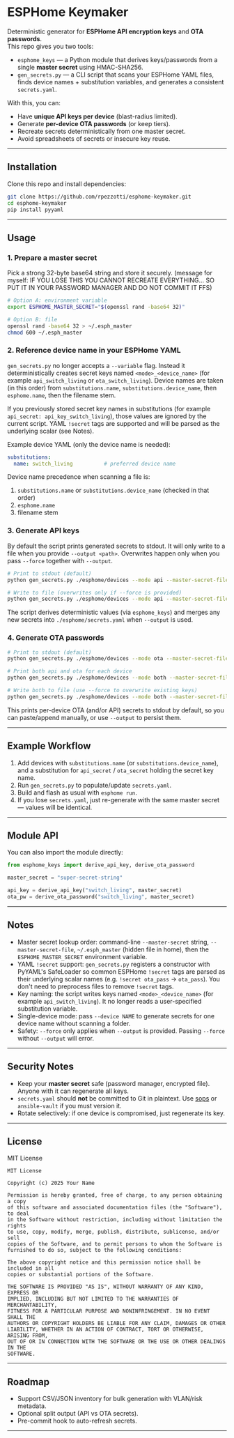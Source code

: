 # ESPHome Keymaker

Deterministic generator for **ESPHome API encryption keys** and **OTA passwords**.  
This repo gives you two tools:

- `esphome_keys` — a Python module that derives keys/passwords from a single **master secret** using HMAC-SHA256.
- `gen_secrets.py` — a CLI script that scans your ESPHome YAML files, finds device names + substitution variables, and generates a consistent `secrets.yaml`.

With this, you can:
- Have **unique API keys per device** (blast-radius limited).
- Generate **per-device OTA passwords** (or keep tiers).
- Recreate secrets deterministically from one master secret.
- Avoid spreadsheets of secrets or insecure key reuse.

---

## Installation

Clone this repo and install dependencies:

```bash
git clone https://github.com/rpezzotti/esphome-keymaker.git
cd esphome-keymaker
pip install pyyaml
```

---

## Usage

### 1. Prepare a master secret
Pick a strong 32-byte base64 string and store it securely. (message for myself: IF YOU LOSE THIS YOU CANNOT RECREATE EVERYTHING... SO PUT IT IN YOUR PASSWORD MANAGER AND DO NOT COMMIT IT FFS)

```bash
# Option A: environment variable
export ESPHOME_MASTER_SECRET="$(openssl rand -base64 32)"

# Option B: file
openssl rand -base64 32 > ~/.esph_master
chmod 600 ~/.esph_master
```


### 2. Reference device name in your ESPHome YAML
`gen_secrets.py` no longer accepts a `--variable` flag. Instead it deterministically creates secret keys named `<mode>_<device_name>` (for example `api_switch_living` or `ota_switch_living`). Device names are taken (in this order) from `substitutions.name`, `substitutions.device_name`, then `esphome.name`, then the filename stem.

If you previously stored secret key names in substitutions (for example `api_secret: api_key_switch_living`), those values are ignored by the current script. YAML `!secret` tags are supported and will be parsed as the underlying scalar (see Notes).

Example device YAML (only the device name is needed):

```yaml
substitutions:
  name: switch_living          # preferred device name
```

Device name precedence when scanning a file is:
1. `substitutions.name` or `substitutions.device_name` (checked in that order)
2. `esphome.name`
3. filename stem

### 3. Generate API keys
By default the script prints generated secrets to stdout. It will only write to a file when you provide `--output <path>`. Overwrites happen only when you pass `--force` together with `--output`.

```bash
# Print to stdout (default)
python gen_secrets.py ./esphome/devices --mode api --master-secret-file ~/.esph_master

# Write to file (overwrites only if --force is provided)
python gen_secrets.py ./esphome/devices --mode api --master-secret-file ~/.esph_master --output ./esphome/secrets.yaml --force
```

The script derives deterministic values (via `esphome_keys`) and merges any new secrets into `./esphome/secrets.yaml` when `--output` is used. 

### 4. Generate OTA passwords
```bash
# Print to stdout (default)
python gen_secrets.py ./esphome/devices --mode ota --master-secret-file ~/.esph_master

# Print both api and ota for each device
python gen_secrets.py ./esphome/devices --mode both --master-secret-file ~/.esph_master

# Write both to file (use --force to overwrite existing keys)
python gen_secrets.py ./esphome/devices --mode both --master-secret-file ~/.esph_master --output ./esphome/secrets.yaml --force
```

This prints per-device OTA (and/or API) secrets to stdout by default, so you can paste/append manually, or use `--output` to persist them.

---

## Example Workflow

1. Add devices with `substitutions.name` (or `substitutions.device_name`), and a substitution for `api_secret` / `ota_secret` holding the secret key name.
2. Run `gen_secrets.py` to populate/update `secrets.yaml`.
3. Build and flash as usual with `esphome run`.
4. If you lose `secrets.yaml`, just re-generate with the same master secret — values will be identical.

---

## Module API

You can also import the module directly:

```python
from esphome_keys import derive_api_key, derive_ota_password

master_secret = "super-secret-string"

api_key = derive_api_key("switch_living", master_secret)
ota_pw = derive_ota_password("switch_living", master_secret)
```

---

## Notes

- Master secret lookup order: command-line `--master-secret` string, `--master-secret-file`, `~/.esph_master` (hidden file in home), then the `ESPHOME_MASTER_SECRET` environment variable.
- YAML `!secret` support: `gen_secrets.py` registers a constructor with PyYAML's SafeLoader so common ESPHome `!secret` tags are parsed as their underlying scalar names (e.g. `!secret ota_pass` -> `ota_pass`). You don't need to preprocess files to remove `!secret` tags.
- Key naming: the script writes keys named `<mode>_<device_name>` (for example `api_switch_living`). It no longer reads a user-specified substitution variable.
- Single-device mode: pass `--device NAME` to generate secrets for one device name without scanning a folder.
- Safety: `--force` only applies when `--output` is provided. Passing `--force` without `--output` will error.

---

## Security Notes

- Keep your **master secret** safe (password manager, encrypted file). Anyone with it can regenerate all keys.
- `secrets.yaml` should **not** be committed to Git in plaintext. Use [sops](https://github.com/getsops/sops) or `ansible-vault` if you must version it.
- Rotate selectively: if one device is compromised, just regenerate its key.

---

## License

MIT License

```
MIT License

Copyright (c) 2025 Your Name

Permission is hereby granted, free of charge, to any person obtaining a copy
of this software and associated documentation files (the "Software"), to deal
in the Software without restriction, including without limitation the rights
to use, copy, modify, merge, publish, distribute, sublicense, and/or sell
copies of the Software, and to permit persons to whom the Software is
furnished to do so, subject to the following conditions:

The above copyright notice and this permission notice shall be included in all
copies or substantial portions of the Software.

THE SOFTWARE IS PROVIDED "AS IS", WITHOUT WARRANTY OF ANY KIND, EXPRESS OR
IMPLIED, INCLUDING BUT NOT LIMITED TO THE WARRANTIES OF MERCHANTABILITY,
FITNESS FOR A PARTICULAR PURPOSE AND NONINFRINGEMENT. IN NO EVENT SHALL THE
AUTHORS OR COPYRIGHT HOLDERS BE LIABLE FOR ANY CLAIM, DAMAGES OR OTHER
LIABILITY, WHETHER IN AN ACTION OF CONTRACT, TORT OR OTHERWISE, ARISING FROM,
OUT OF OR IN CONNECTION WITH THE SOFTWARE OR THE USE OR OTHER DEALINGS IN THE
SOFTWARE.
```

---

## Roadmap

- Support CSV/JSON inventory for bulk generation with VLAN/risk metadata.
- Optional split output (API vs OTA secrets).
- Pre-commit hook to auto-refresh secrets.

---
